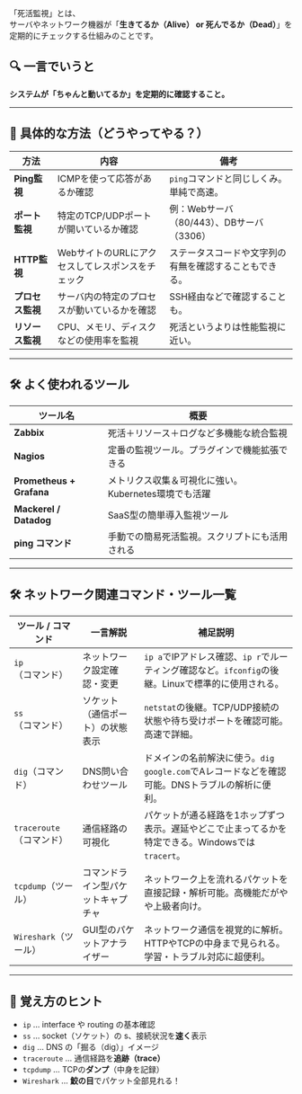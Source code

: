 「死活監視」とは、  
サーバやネットワーク機器が「**生きてるか（Alive） or 死んでるか（Dead）**」を定期的にチェックする仕組みのことです。



## 🔍 一言でいうと
**システムが「ちゃんと動いてるか」を定期的に確認すること。**

---

## 🔧 具体的な方法（どうやってやる？）

| 方法 | 内容 | 備考 |
|------|------|------|
| **Ping監視** | ICMPを使って応答があるか確認 | `ping`コマンドと同じしくみ。単純で高速。 |
| **ポート監視** | 特定のTCP/UDPポートが開いているか確認 | 例：Webサーバ（80/443）、DBサーバ（3306） |
| **HTTP監視** | WebサイトのURLにアクセスしてレスポンスをチェック | ステータスコードや文字列の有無を確認することもできる。 |
| **プロセス監視** | サーバ内の特定のプロセスが動いているかを確認 | SSH経由などで確認することも。 |
| **リソース監視** | CPU、メモリ、ディスクなどの使用率を監視 | 死活というよりは性能監視に近い。 |

---

## 🛠 よく使われるツール

| ツール名 | 概要 |
|----------|------|
| **Zabbix** | 死活＋リソース＋ログなど多機能な統合監視 |
| **Nagios** | 定番の監視ツール。プラグインで機能拡張できる |
| **Prometheus + Grafana** | メトリクス収集＆可視化に強い。Kubernetes環境でも活躍 |
| **Mackerel / Datadog** | SaaS型の簡単導入監視ツール |
| **ping コマンド** | 手動での簡易死活監視。スクリプトにも活用される |



---

## 🛠 ネットワーク関連コマンド・ツール一覧

| ツール / コマンド | 一言解説 | 補足説明 |
|--------------------|-----------|-----------|
| `ip`（コマンド） | ネットワーク設定確認・変更 | `ip a`でIPアドレス確認、`ip r`でルーティング確認など。`ifconfig`の後継。Linuxで標準的に使用される。 |
| `ss`（コマンド） | ソケット（通信ポート）の状態表示 | `netstat`の後継。TCP/UDP接続の状態や待ち受けポートを確認可能。高速で詳細。 |
| `dig`（コマンド） | DNS問い合わせツール | ドメインの名前解決に使う。`dig google.com`でAレコードなどを確認可能。DNSトラブルの解析に便利。 |
| `traceroute`（コマンド） | 通信経路の可視化 | パケットが通る経路を1ホップずつ表示。遅延やどこで止まってるかを特定できる。Windowsでは`tracert`。 |
| `tcpdump`（ツール） | コマンドライン型パケットキャプチャ | ネットワーク上を流れるパケットを直接記録・解析可能。高機能だがやや上級者向け。 |
| `Wireshark`（ツール） | GUI型のパケットアナライザー | ネットワーク通信を視覚的に解析。HTTPやTCPの中身まで見られる。学習・トラブル対応に超便利。 |

---

## 🧠 覚え方のヒント

- `ip` … interface や routing の基本確認
- `ss` … socket（ソケット）の s、接続状況を**速く**表示
- `dig` … DNS の「掘る（dig）」イメージ
- `traceroute` … 通信経路を**追跡（trace）**
- `tcpdump` … TCPの**ダンプ**（中身を記録）
- `Wireshark` … **鮫の目**でパケット全部見れる！

